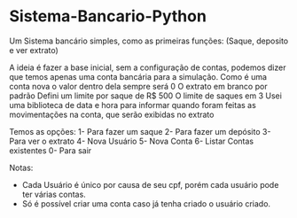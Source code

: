 # Sistema-Bancario-Python
Um Sistema bancário simples, como as primeiras funções: (Saque, deposito e ver extrato)

A ideia é fazer a base inicial, sem a configuração de contas, podemos dizer que temos apenas uma conta bancária para a simulação.
Como é uma conta nova o valor dentro dela sempre será 0
O extrato em branco por padrão
Defini um limite por saque de R$ 500
O limite de saques em 3
Usei uma biblioteca de data e hora para informar quando foram feitas as movimentações na conta, que serão exibidas no extrato

Temos as opções:
1- Para fazer um saque
2- Para fazer um depósito
3- Para ver o extrato
4- Nova Usuário
5- Nova Conta
6- Listar Contas existentes
0- Para sair

Notas: 
- Cada Usuário é único por causa de seu cpf, porém cada usuário pode ter várias contas.
- Só é possível criar uma conta caso já tenha criado o usuário criado.
